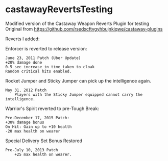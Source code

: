 # castawayRevertsTesting
Modified version of the Castaway Weapon Reverts Plugin for testing
Original from https://github.com/rsedxcftvgyhbujnkiqwe/castaway-plugins

Reverts I added:

Enforcer is reverted to release version:
 	
  	June 23, 2011 Patch (Über Update)
 	+20% damage done
  	0.5 sec increase in time taken to cloak
 	Random critical hits enabled.

Rocket Jumper and Sticky Jumper can pick up the intelligence again.
	
 	May 31, 2012 Patch
    	Players with the Sticky Jumper equipped cannot carry the intelligence.

Warrior's Spirit reverted to pre-Tough Break:
	
 	Pre-December 17, 2015 Patch:
	+30% damage bonus
	On Hit: Gain up to +10 health
	-20 max health on wearer
	
Special Delivery Set Bonus Restored
	
 	Pre-July 10, 2013 Patch
        +25 max health on wearer.
